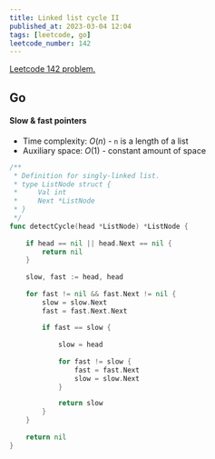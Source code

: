 ```yaml
---
title: Linked list cycle II
published_at: 2023-03-04 12:04
tags: [leetcode, go]
leetcode_number: 142
---
```


[Leetcode 142 problem.](https://leetcode.com/problems/linked-list-cycle-ii/)

## Go

#### Slow & fast pointers

- Time complexity: $O(n)$ - `n` is a length of a list
- Auxiliary space: $O(1)$ - constant amount of space

```go
/**
 * Definition for singly-linked list.
 * type ListNode struct {
 *     Val int
 *     Next *ListNode
 * }
 */
func detectCycle(head *ListNode) *ListNode {
    
    if head == nil || head.Next == nil {
        return nil
    }
    
    slow, fast := head, head
   
    for fast != nil && fast.Next != nil {
        slow = slow.Next
        fast = fast.Next.Next
        
        if fast == slow {
            
            slow = head
            
            for fast != slow {
                fast = fast.Next
                slow = slow.Next    
            }

            return slow
        }
    }
    
    return nil
}
```
